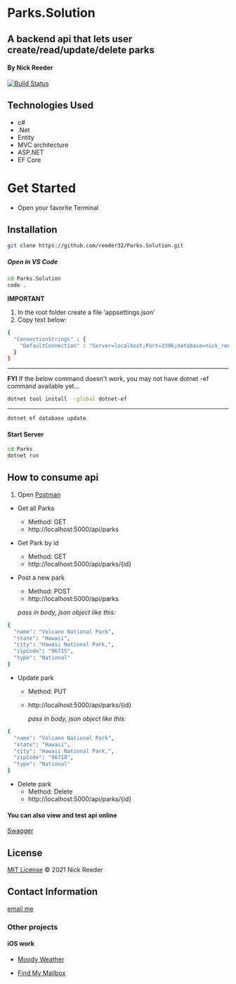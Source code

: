 # Parks.Solution

## A backend api that lets user create/read/update/delete parks

#### By Nick Reeder

[![Build Status](https://travis-ci.org/joemccann/dillinger.svg?branch=master)](https://travis-ci.org/joemccann/dillinger)

## Technologies Used

- c#
- .Net
- Entity
- MVC architecture
- ASP.NET
- EF Core

# Get Started

- Open your favorite Terminal

## Installation

```sh
git clone https://github.com/reeder32/Parks.Solution.git
```

##### Open in VS Code

```sh
cd Parks.Solution
code .
```

**IMPORTANT**

1. In the root folder create a file 'appsettings.json'
2. Copy text below:

```sh
{
  "ConnectionStrings" : {
    "DefaultConnection" : "Server=localhost;Port=3306;database=nick_reeder;uid=root;pwd=epicodus;"
  }
}
```

---

**FYI**
If the below command doesn't work, you may not have dotnet -ef command available yet...

```sh
dotnet tool install --global dotnet-ef
```

---

```sh
dotnet ef database update
```

#### Start Server

```sh
cd Parks
dotnet run
```

## How to consume api

1. Open [Postman](https://www.postman.com/downloads/)

- Get all Parks

  - Method: GET
  - http://localhost:5000/api/parks

- Get Park by id

  - Method: GET
  - http://localhost:5000/api/parks/{id}

- Post a new park

  - Method: POST
  - http://localhost:5000/api/parks

  _pass in body, json object like this:_

```sh
{
  "name": "Volcano National Park",
  "state": "Hawaii",
  "city": "Hawaii National Park,",
  "zipCode": "96715",
  "type": "National"
}
```

- Update park

  - Method: PUT
  - http://localhost:5000/api/parks/{id}

    _pass in body, json object like this:_

```sh
{
  "name": "Volcano National Park",
  "state": "Hawaii",
  "city": "Hawaii National Park,",
  "zipCode": "96718",
  "type": "National"
}
```

- Delete park
  - Method: Delete
  - http://localhost:5000/api/parks/{id}

#### You can also view and test api online

[Swagger](http://localhost:5000/swagger)

## License

[MIT License](https://opensource.org/licenses/MIT)
&copy; 2021 Nick Reeder

## Contact Information

[email me](mailto:nickreeder32@gmail.com)

### Other projects

#### iOS work

- [Moody Weather](https://apps.apple.com/us/app/moody-weather/id1506337317)

- [Find My Mailbox](https://apps.apple.com/us/app/find-my-mailbox/id1530700085)
